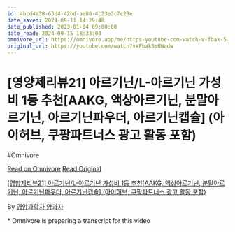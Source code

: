 ```yaml
---
id: 4bcd4a38-63d4-42bd-ae08-4c23e3c7c28e
date_saved: 2024-09-11 14:29:48
date_published: 2023-01-04 09:00:00
date_read: 2024-09-15 18:33:04
omnivore_url: https://omnivore.app/me/https-youtube-com-watch-v-fbak-5-s-6-wadw-191df8f2fd2
original_url: https://youtube.com/watch?v=Fbak5s6Wadw
---
```


# [영양제리뷰21] 아르기닌/L-아르기닌 가성비 1등 추천[AAKG, 액상아르기닌, 분말아르기닌, 아르기닌파우더, 아르기닌캡슐] (아이허브, 쿠팡파트너스 광고 활동 포함)
#Omnivore
 
[Read on Omnivore](https://omnivore.app/me/https-youtube-com-watch-v-fbak-5-s-6-wadw-191df8f2fd2)
[Read Original](https://youtube.com/watch?v=Fbak5s6Wadw)
 
[\[영양제리뷰21\] 아르기닌/L-아르기닌 가성비 1등 추천\[AAKG, 액상아르기닌, 분말아르기닌, 아르기닌파우더, 아르기닌캡슐\] (아이허브, 쿠팡파트너스 광고 활동 포함)](https://youtube.com/watch?v=Fbak5s6Wadw)

By [영양과학자 양과자](https://www.youtube.com/@%EC%96%91%EA%B3%BC%EC%9E%90)

\* Omnivore is preparing a transcript for this video